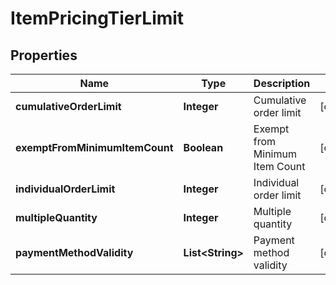 
# ItemPricingTierLimit

## Properties
Name | Type | Description | Notes
------------ | ------------- | ------------- | -------------
**cumulativeOrderLimit** | **Integer** | Cumulative order limit |  [optional]
**exemptFromMinimumItemCount** | **Boolean** | Exempt from Minimum Item Count |  [optional]
**individualOrderLimit** | **Integer** | Individual order limit |  [optional]
**multipleQuantity** | **Integer** | Multiple quantity |  [optional]
**paymentMethodValidity** | **List&lt;String&gt;** | Payment method validity |  [optional]



